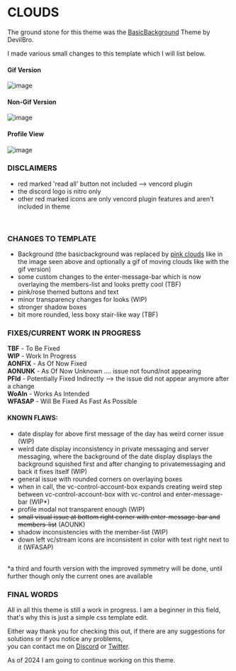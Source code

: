 # CLOUDS

The ground stone for this theme was the [BasicBackground](https://github.com/mwittrien/BetterDiscordAddons/tree/master/Themes/BasicBackground) Theme by DevilBro. <br>

I made various small changes to this template which I will list below. <br>
#### Gif Version
![image](https://github.com/dannyluvvv/customedit-basicbackground/assets/140633387/ae0aa4ae-9aa5-4f6b-a7c8-b6966a379e92)
#### Non-Gif Version
![image](https://github.com/dannyluvvv/customedit-basicbackground/assets/140633387/75ca90e5-29a1-45ef-8985-300473ff97f0)
#### Profile View
![image](https://github.com/dannyluvvv/customedit-basicbackground/assets/140633387/ddc57069-cf41-4bc6-871b-988686e0e492)

### DISCLAIMERS <br>
- red marked 'read all' button not included --> vencord plugin 
- the discord logo is nitro only
- other red marked icons are only vencord plugin features and aren't included in theme
<br>


### CHANGES TO TEMPLATE <br>
- Background (the basicbackground was replaced by [pink clouds](https://imgur.com/s2rCM7Y) like in the image seen above and optionally a gif of moving clouds like with the gif version)
- some custom changes to the enter-message-bar which is now overlaying the members-list and looks pretty cool (TBF)
- pink/rose themed buttons and text
- minor transparency changes for looks (WIP)
- stronger shadow boxes
- bit more rounded, less boxy stair-like way (TBF)

### FIXES/CURRENT WORK IN PROGRESS <br>
 **TBF** - To Be Fixed <br>
 **WIP** - Work In Progress <br>
 **AONFIX** - As Of Now Fixed <br>
**AONUNK** - As Of Now Unknown .... issue not found/not appearing <br>
**PFId** - Potentially Fixed Indirectly --> the issue did not appear anymore after a change <br>
**WoAIn** - Works As Intended <br>
**WFASAP** - Will Be Fixed As Fast As Possible
<br>

#### KNOWN FLAWS: <br>
- date display for above first message of the day has weird corner issue (WIP)
- weird date display inconsistency in private messaging and server messaging, where the background of the date display displays the background squished first and after changing to privatemessaging and back it fixes itself (WIP)
- general issue with rounded corners on overlaying boxes
- when in call, the vc-control-account-box expands creating weird step between vc-control-account-box with vc-control and enter-message-bar (WIP*)
- profile modal not transparent enough (WIP)
- ~~small visual issue at bottom right corner with enter-message-bar and members-list~~ (AOUNK)
- shadow inconsistencies with the member-list (WIP)
- down left vc/stream icons are inconsistent in color with text right next to it (WFASAP) <br>
<br>
*a third and fourth version with the improved symmetry will be done, until further though only the current ones are available <br>

### FINAL WORDS <br>
All in all this theme is still a work in progress. I am a beginner in this field, that's why this is just a simple css template edit. <br>

Either way thank you for checking this out, if there are any suggestions for solutions or if you notice any problems, <br>
you can contact me on [Discord](https://discordapp.com/users/525663404770197524/) or [Twitter](https://twitter.com/dannisilly). <br>

As of 2024 I am going to continue working on this theme.
